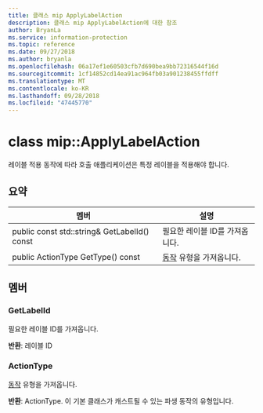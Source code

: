 ```yaml
---
title: 클래스 mip ApplyLabelAction
description: 클래스 mip ApplyLabelAction에 대한 참조
author: BryanLa
ms.service: information-protection
ms.topic: reference
ms.date: 09/27/2018
ms.author: bryanla
ms.openlocfilehash: 06a17ef1e60503cfb7d690bea9bb72316544f16d
ms.sourcegitcommit: 1cf14852cd14ea91ac964fb03a901238455ffdff
ms.translationtype: MT
ms.contentlocale: ko-KR
ms.lasthandoff: 09/28/2018
ms.locfileid: "47445770"
---
```

# <a name="class-mipapplylabelaction"></a>class mip::ApplyLabelAction 
레이블 적용 동작에 따라 호출 애플리케이션은 특정 레이블을 적용해야 합니다.
  
## <a name="summary"></a>요약
 멤버                        | 설명                                
--------------------------------|---------------------------------------------
 public const std::string& GetLabelId() const  |  필요한 레이블 ID를 가져옵니다.
 public ActionType GetType() const  |  [동작](class_mip_action.md) 유형을 가져옵니다.
  
## <a name="members"></a>멤버
  
### <a name="getlabelid"></a>GetLabelId
필요한 레이블 ID를 가져옵니다.

  
**반환**: 레이블 ID
  
### <a name="actiontype"></a>ActionType
[동작](class_mip_action.md) 유형을 가져옵니다.

  
**반환**: ActionType. 이 기본 클래스가 캐스트될 수 있는 파생 동작의 유형입니다.